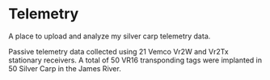 # Telemetry
A place to upload and analyze my silver carp telemetry data.

Passive telemetry data collected using 21 Vemco Vr2W and Vr2Tx stationary receivers. A total of 50 VR16 transponding tags were implanted in 50 Silver Carp in the James River. 

